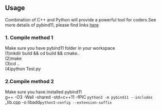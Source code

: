 ##  Usage
Combination of C++ and Python will provide a powerful tool for coders.See more details of pybind11, please find links [here](https://github.com/pybind/pybind11)
### 1. Compile method 1  
Make sure you have pybind11 folder in your workspace  
(1)mkdir build && cd build && cmake..  
(2)make  
(3)cd ..  
(4)python Test.py  
### 2.Compile method 2 
Make sure you have installed pybind11  
g++ -O3 -Wall -shared -std=c++11 -fPIC `python3 -m pybind11 --includes` _lib.cpp -o libadd`python3-config --extension-suffix`  
### 